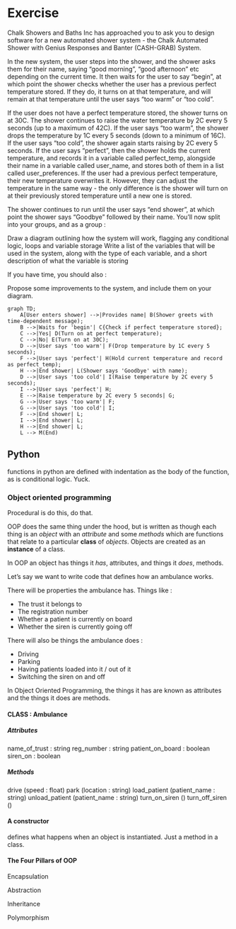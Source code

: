 # Exercise

Chalk Showers and Baths Inc has approached you to ask you to design software for a new automated shower system - the Chalk Automated Shower with Genius Responses and Banter (CASH-GRAB) System.

In the new system, the user steps into the shower, and the shower asks them for their name, saying “good morning”, “good afternoon” etc depending on the current time.  It then waits for the user to say “begin”, at which point the shower checks whether the user has a previous perfect temperature stored.  If they do, it turns on at that temperature, and will remain at that temperature until the user says “too warm” or “too cold”.

If the user does not have a perfect temperature stored, the shower turns on at 30C.  The shower continues to raise the water temperature by 2C every 5 seconds (up to a maximum of 42C).  If the user says “too warm”, the shower drops the temperature by 1C every 5 seconds (down to a minimum of 16C).  If the user says “too cold”, the shower again starts raising by 2C every 5 seconds.
If the user says “perfect”, then the shower holds the current temperature, and records it in a variable called perfect_temp, alongside their name in a variable called user_name, and stores both of them in a list called user_preferences.  If the user had a previous perfect temperature, their new temperature overwrites it.  However, they can adjust the temperature in the same way - the only difference is the shower will turn on at their previously stored temperature until a new one is stored.

The shower continues to run until the user says “end shower”, at which point the shower says “Goodbye” followed by their name.
You’ll now split into your groups, and as a group :

Draw a diagram outlining how the system will work, flagging any conditional logic, loops and variable storage
Write a list of the variables that will be used in the system, along with the type of each variable, and a short description of what the variable is storing

If you have time, you should also :

Propose some improvements to the system, and include them on your diagram.

```mermaid
graph TD;
    A[User enters shower] -->|Provides name| B(Shower greets with time-dependent message);
    B -->|Waits for 'begin'| C{Check if perfect temperature stored};
    C -->|Yes| D(Turn on at perfect temperature);
    C -->|No| E(Turn on at 30C);
    D -->|User says 'too warm'| F(Drop temperature by 1C every 5 seconds);
    F -->|User says 'perfect'| H(Hold current temperature and record as perfect_temp);
    H -->|End shower| L(Shower says 'Goodbye' with name);
    D -->|User says 'too cold'| I(Raise temperature by 2C every 5 seconds);
    I -->|User says 'perfect'| H;
    E -->|Raise temperature by 2C every 5 seconds| G;
    G -->|User says 'too warm'| F;
    G -->|User says 'too cold'| I;
    F -->|End shower| L;
    I -->|End shower| L;
    H -->|End shower| L;
    L --> M(End)
```

## Python

functions in python are defined with indentation as the body of the function, as is conditional logic. Yuck.

### Object oriented programming

Procedural is do this, do that.

OOP does the same thing under the hood, but is written as though each thing is an _object_ with an _attribute_ and some _methods_ which are functions that relate to a particular __class__ of _objects_. Objects are created as an __instance__ of a class.

In OOP an object has things it _has_, attributes, and things it _does_, methods.

Let’s say we want to write code that defines how an ambulance works.

There will be properties the ambulance has.  Things like :

- The trust it belongs to
- The registration number
- Whether a patient is currently on board
- Whether the siren is currently going off

There will also be things the ambulance does :

- Driving
- Parking
- Having patients loaded into it / out of it
- Switching the siren on and off

In Object Oriented Programming, the things it has are known as attributes and the things it does are methods.

#### CLASS : Ambulance

##### Attributes

name_of_trust : string
reg_number : string
patient_on_board : boolean
siren_on : boolean

##### Methods

drive (speed : float)
park (location : string)
load_patient (patient_name : string)
unload_patient (patient_name : string)
turn_on_siren ()
turn_off_siren ()

#### A constructor

defines what happens when an object is instantiated. Just a method in a class.

#### The Four Pillars of OOP

Encapsulation

Abstraction

Inheritance

Polymorphism
